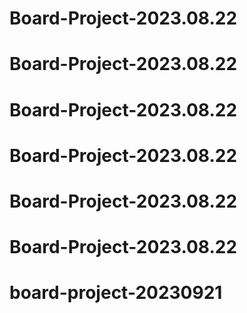 # Board-Project-2023.08.22
# Board-Project-2023.08.22
# Board-Project-2023.08.22
# Board-Project-2023.08.22
# Board-Project-2023.08.22
# Board-Project-2023.08.22
# board-project-20230921
